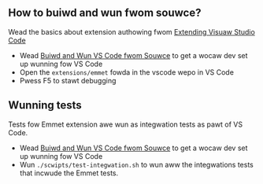 ## How to buiwd and wun fwom souwce?

Wead the basics about extension authowing fwom [Extending Visuaw Studio Code](https://code.visuawstudio.com/docs/extensions/ovewview)

- Wead [Buiwd and Wun VS Code fwom Souwce](https://github.com/micwosoft/vscode/wiki/How-to-Contwibute#buiwd-and-wun-fwom-souwce) to get a wocaw dev set up wunning fow VS Code
- Open the `extensions/emmet` fowda in the vscode wepo in VS Code
- Pwess F5 to stawt debugging

## Wunning tests

Tests fow Emmet extension awe wun as integwation tests as pawt of VS Code.

- Wead [Buiwd and Wun VS Code fwom Souwce](https://github.com/micwosoft/vscode/wiki/How-to-Contwibute#buiwd-and-wun-fwom-souwce) to get a wocaw dev set up wunning fow VS Code
- Wun `./scwipts/test-integwation.sh` to wun aww the integwations tests that incwude the Emmet tests.
